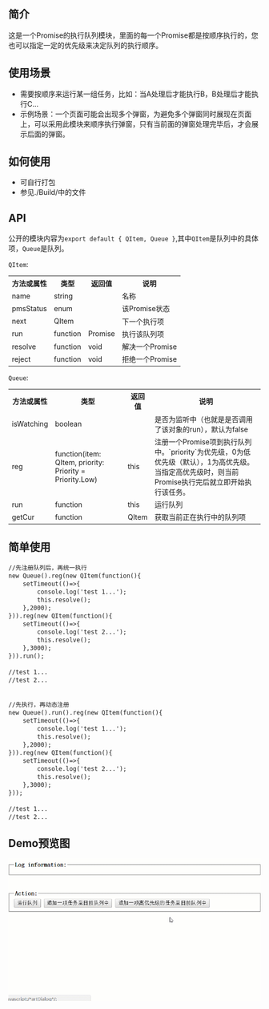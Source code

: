 ## 简介

这是一个Promise的执行队列模块，里面的每一个Promise都是按顺序执行的，您也可以指定一定的优先级来决定队列的执行顺序。

## 使用场景

- 需要按顺序来运行某一组任务，比如：当A处理后才能执行B，B处理后才能执行C...
- 示例场景：一个页面可能会出现多个弹窗，为避免多个弹窗同时展现在页面上，可以采用此模块来顺序执行弹窗，只有当前面的弹窗处理完毕后，才会展示后面的弹窗。

## 如何使用

- 可自行打包
- 参见./Build/中的文件

## API

公开的模块内容为`export default { QItem, Queue }`,其中`QItem`是队列中的具体项，`Queue`是队列。

`QItem`:

<table>
<tr>
<th>方法或属性</th>
<th>类型</th>
<th>返回值</th>
<th>说明</th>
</tr>
<tr>
<td>name</td>
<td>string</td>
<td></td>
<td>名称</td>
</tr>
<tr>
<td>pmsStatus</td>
<td>enum</td>
<td></td>
<td>该Promise状态</td>
</tr>
<tr>
<td>next</td>
<td>QItem</td>
<td></td>
<td>下一个执行项</td>
</tr>
<tr>
<td>run</td>
<td>function</td>
<td>Promise</td>
<td>执行该队列项</td>
</tr>
<tr>
<td>resolve</td>
<td>function</td>
<td>void</td>
<td>解决一个Promise</td>
</tr>
<tr>
<td>reject</td>
<td>function</td>
<td>void</td>
<td>拒绝一个Promise</td>
</tr>
</table>


`Queue`:

<table>
<tr>
<th>方法或属性</th>
<th>类型</th>
<th>返回值</th>
<th>说明</th>
</tr>
<tr>
<td>isWatching</td>
<td>boolean</td>
<td></td>
<td>是否为监听中（也就是是否调用了该对象的run），默认为false</td>
</tr>
<tr>
<td>reg</td>
<td>function(item: QItem, priority: Priority = Priority.Low)</td>
<td>this</td>
<td>注册一个Promise项到执行队列中。`priority`为优先级，0为低优先级（默认），1为高优先级。当指定高优先级时，则当前Promise执行完后就立即开始执行该任务。</td>
</tr>
<tr>
<td>run</td>
<td>function</td>
<td>this</td>
<td>运行队列</td>
</tr>
<tr>
<td>getCur</td>
<td>function</td>
<td>QItem</td>
<td>获取当前正在执行中的队列项</td>
</tr>
</table>

## 简单使用

	//先注册队列后，再统一执行
    new Queue().reg(new QItem(function(){
		setTimeout(()=>{
			console.log('test 1...');
			this.resolve();
		},2000);
	})).reg(new QItem(function(){
		setTimeout(()=>{
			console.log('test 2...');
			this.resolve();
		},3000);
	})).run();

	//test 1...
	//test 2...


	//先执行，再动态注册
    new Queue().run().reg(new QItem(function(){
		setTimeout(()=>{
			console.log('test 1...');
			this.resolve();
		},2000);
	})).reg(new QItem(function(){
		setTimeout(()=>{
			console.log('test 2...');
			this.resolve();
		},3000);
	}));

	//test 1...
	//test 2...


## Demo预览图

![](https://raw.githubusercontent.com/xucongli1989/xPromiseQueue/master/demo/img.gif)